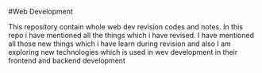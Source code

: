 #Web Development

This repository contain whole web dev revision codes and notes.
In this repo i have mentioned all the things which i have revised.
I have mentioned all those new things which i have learn during revision 
and also I am exploring new technologies which is used in wev development in their 
frontend and backend development
